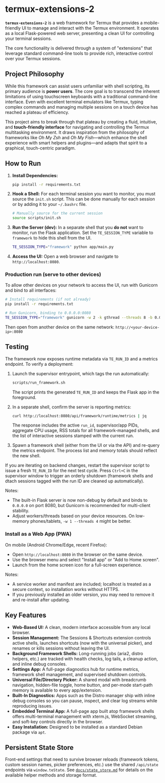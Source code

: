 # termux-extensions-2

**`termux-extensions-2`** is a web framework for Termux that provides a mobile-friendly UI to manage and interact with the Termux environment. It operates as a local Flask-powered web server, presenting a clean UI for controlling your terminal sessions.

The core functionality is delivered through a system of "extensions" that leverage standard command-line tools to provide rich, interactive control over your Termux sessions.

## Project Philosophy

While this framework can assist users unfamiliar with shell scripting, its primary audience is **power users**. The core goal is to transcend the inherent limitations of using touchscreen keyboards with a traditional command-line interface. Even with excellent terminal emulators like Termux, typing complex commands and managing multiple sessions on a touch device has reached a plateau of efficiency.

This project aims to break through that plateau by creating a fluid, intuitive, and **touch-friendly interface** for navigating and controlling the Termux multitasking environment. It draws inspiration from the philosophy of frameworks like *Oh My Zsh* and *Oh My Fish*—which enhance the shell experience with smart helpers and plugins—and adapts that spirit to a graphical, touch-centric paradigm.

## How to Run

1.  **Install Dependencies:**
    ```bash
    pip install -r requirements.txt
    ```

2.  **Hook a Shell:** For each terminal session you want to monitor, you must source the `init.sh` script. This can be done manually for each session or by adding it to your `~/.bashrc` file.
    ```bash
    # Manually source for the current session
    source scripts/init.sh
    ```

3.  **Run the Server (dev):** In a separate shell that you **do not** want to monitor, run the Flask application. Set the `TE_SESSION_TYPE` variable to `framework` to hide this shell from the UI.
    ```bash
    TE_SESSION_TYPE="framework" python app/main.py
    ```

4.  **Access the UI:** Open a web browser and navigate to `http://localhost:8080`.
### Production run (serve to other devices)

To allow other devices on your network to access the UI, run with Gunicorn and bind to all interfaces:

```bash
# Install requirements (if not already)
pip install -r requirements.txt

# Run Gunicorn, binding to 0.0.0.0:8080
TE_SESSION_TYPE="framework" gunicorn -w 2 -k gthread --threads 8 -b 0.0.0.0:8080 wsgi:application
```

Then open from another device on the same network: `http://<your-device-ip>:8080`

## Testing

The framework now exposes runtime metadata via `TE_RUN_ID` and a metrics endpoint. To verify a deployment:

1. Launch the supervisor entrypoint, which tags the run automatically:
   ```bash
   scripts/run_framework.sh
   ```
   The script prints the generated `TE_RUN_ID` and keeps the Flask app in the foreground.

2. In a separate shell, confirm the server is reporting metrics:
   ```bash
   curl http://localhost:8080/api/framework/runtime/metrics | jq
   ```
   The response includes the active `run_id`, supervisor/app PIDs, aggregate CPU usage, RSS totals for all framework-managed shells, and the list of interactive sessions stamped with the current run.

3. Spawn a framework shell (either from the UI or via the API) and re-query the metrics endpoint. The process list and memory totals should reflect the new shell.

If you are iterating on backend changes, restart the supervisor script to issue a fresh `TE_RUN_ID` for the next test cycle. Press `Ctrl+C` in the supervisor window to trigger an orderly shutdown (framework shells and dtach sessions tagged with the run ID are cleaned up automatically).

Notes:
- The built-in Flask server is now non-debug by default and binds to `0.0.0.0` on port 8080, but Gunicorn is recommended for multi-client stability.
- Adjust workers/threads based on your device resources. On low-memory phones/tablets, `-w 1 --threads 4` might be better.


### Install as a Web App (PWA)

On mobile (Android Chrome/Edge, recent Firefox):

- Open `http://localhost:8080` in the browser on the same device.
- Use the browser menu and select "Install app" or "Add to Home screen".
- Launch from the home screen icon for a full-screen experience.

Notes:

- A service worker and manifest are included; localhost is treated as a secure context, so installation works without HTTPS.
- If you previously installed an older version, you may need to remove it and re-install after updating.

## Key Features

*   **Web-Based UI:** A clean, modern interface accessible from any local browser.
*   **Session Management:** The Sessions & Shortcuts extension controls active shells, launches shortcuts (now with the universal picker), and renames or kills sessions without leaving the UI.
*   **Background Framework Shells:** Long-running jobs (aria2, distro helpers, etc.) are tracked with health checks, log tails, a cleanup action, and inline debug consoles.
*   **Settings App:** A full-page diagnostics hub for runtime metrics, framework shell management, and supervised shutdown controls.
*   **Universal File/Directory Picker:** A shared modal with breadcrumb navigation, hidden-file toggle, home button, and per-mode start-path memory is available to every app/extension.
*   **Built-In Diagnostics:** Apps such as the Distro manager ship with inline debug consoles so you can pause, inspect, and clear log streams while reproducing issues.
*   **Embedded Terminal App:** A full-page app built atop framework shells offers multi-terminal management with xterm.js, WebSocket streaming, and soft-key controls directly in the browser.
*   **Easy Installation:** Designed to be installed as a standard Debian package via `apt`.

## Persistent State Store

Front-end settings that need to survive browser reloads (framework tokens, custom
session names, picker preferences, etc.) use the shared `/api/state` endpoints via
`window.teState`. See [`docs/state_store.md`](docs/state_store.md) for details on the
available helper methods and storage format.

